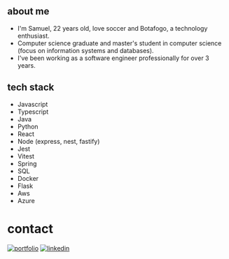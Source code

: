 ## about me

- I'm Samuel, 22 years old, love soccer and Botafogo, a technology enthusiast.
- Computer science graduate and master's student in computer science (focus on information systems and databases). 
- I've been working as a software engineer professionally for over 3 years.

## tech stack

- Javascript
- Typescript
- Java
- Python
- React
- Node (express, nest, fastify)
- Jest
- Vitest
- Spring
- SQL
- Docker
- Flask
- Aws
- Azure

# contact 

[![portfolio](https://img.shields.io/badge/my_portfolio-000?style=for-the-badge&logo=ko-fi&logoColor=white)](https://samuelfsd-porfolio.vercel.app/)
[![linkedin](https://img.shields.io/badge/linkedin-0A66C2?style=for-the-badge&logo=linkedin&logoColor=white)](https://www.linkedin.com/in/samuelfsd/)

